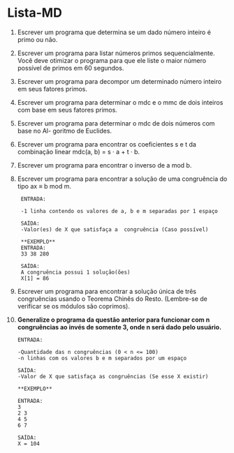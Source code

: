 # Lista-MD


1. Escrever um programa que determina se um dado número inteiro é primo ou não.

2. Escrever um programa para listar números primos sequencialmente. Você deve
otimizar o programa para que ele liste o maior número possível de primos em 60
segundos.

3. Escrever um programa para decompor um determinado número inteiro em seus
fatores primos.


4. Escrever um programa para determinar o mdc e o mmc de dois inteiros com base
em seus fatores primos.



5. Escrever um programa para determinar o mdc de dois números com base no Al-
goritmo de Euclides.



6. Escrever um programa para encontrar os coeficientes s e t da combinação linear
mdc(a, b) = s · a + t · b.


7. Escrever um programa para encontrar o inverso de a mod b.


8. Escrever um programa para encontrar a solução de uma congruência do tipo ax ≡
b mod m.

        ENTRADA:

        -1 linha contendo os valores de a, b e m separadas por 1 espaço 
        
        SAÍDA: 
        -Valor(es) de X que satisfaça a  congruência (Caso possível)

        **EXEMPLO**
        ENTRADA: 
        33 38 280

        SAÍDA:
        A congruência possui 1 solução(ões)
        X[1] = 86


9. Escrever um programa para encontrar a solução única de três congruências usando
o Teorema Chinês do Resto. (Lembre-se de verificar se os módulos são coprimos).


10. **Generalize o programa da questão anterior para funcionar com n congruências ao
invés de somente 3, onde n será dado pelo usuário.**

        ENTRADA:

        -Quantidade das n congruências (0 < n <= 100) 
        -n linhas com os valores b e m separados por um espaço 

        SAÍDA: 
        -Valor de X que satisfaça as congruências (Se esse X existir)

        **EXEMPLO** 

        ENTRADA: 
        3 
        2 3 
        4 5 
        6 7

        SAÍDA:
        X = 104

        